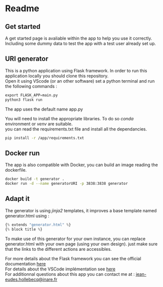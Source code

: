 # Readme  

## Get started  

A get started page is avaliable within the app to help you use it correctly. Including some dummy data to test the app with a test user already set up.

## URI generator  

This is a python application using Flask framework.
In order to run this application locally you should clone this repository.  
Open it using VScode (or an other software) set a python terminal and run the following commands :  

``` python
export FLASK_APP=main.py
python3 flask run
```

The app uses the default name app.py

You will need to install the appropriate libraries. To do so *conda* environment or *venv* are suitable.  
you can read the requirements.txt file and install all the dependancies.  

 ``` bash
 pip install -r /app/requirements.txt
 ```

## Docker run

The app is also compatible with Docker, you can build an image reading the dockerfile.

``` bash
docker build -t generator .
docker run -d --name generatorURI -p 3838:3838 generator
```

## Adapt it  

The generator is using *jinja2* templates, it improves a base template named generator.html using :  

```python
{% extends "generator.html" %}
{% block title %}
```

To make use of this generator for your own instance, you can replace generator.html with your own page (using your own design). just make sure that the links to the different actions are accessibles.

For more details about the Flask framework you can see the official documentation [here](https://flask.palletsprojects.com/en/1.1.x/)  
For details about the VSCode implémentation see [here](https://code.visualstudio.com/docs/python/tutorial-flask)  
For additionnal questions about this app you can contact me at : jean-eudes.hollebecq@inare.fr
